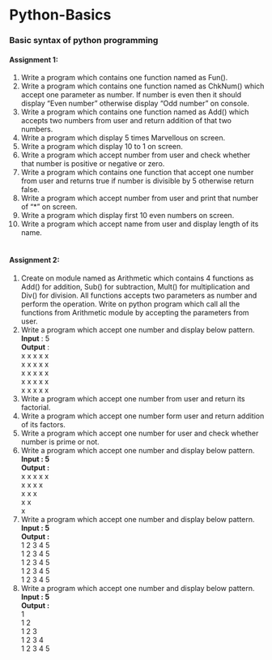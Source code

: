 # Python-Basics<br/>
### Basic syntax of python programming <br/>
#### Assignment 1:<br/>
  1. Write a program which contains one function named as Fun(). <br/>
  1. Write a program which contains one function named as ChkNum() which accept one
  parameter as number. If number is even then it should display “Even number” otherwise
  display “Odd number” on console. <br/>
  1. Write a program which contains one function named as Add() which accepts two numbers
  from user and return addition of that two numbers. <br/>
  1. Write a program which display 5 times Marvellous on screen.<br/>
  1. Write a program which display 10 to 1 on screen. <br/>
  1. Write a program which accept number from user and check whether that number is positive or negative or zero.<br/>
  1. Write a program which contains one function that accept one number from user and returns true if number is divisible by 5 otherwise return false.<br/>
  1. Write a program which accept number from user and print that number of “*” on screen.<br/>
  1. Write a program which display first 10 even numbers on screen.<br/>
  1. Write a program which accept name from user and display length of its name.<br/><br/>
  
  #### Assignment 2:<br/>
1. Create on module named as Arithmetic which contains 4 functions as Add() for addition, Sub()
for subtraction, Mult() for multiplication and Div() for division. All functions accepts two
parameters as number and perform the operation. Write on python program which call all the
functions from Arithmetic module by accepting the parameters from user. 
1. Write a program which accept one number and display below pattern.<br/>
**Input** : 5<br/>
**Output** :<br/>
x x x x x<br/>
x x x x x<br/>
x x x x x<br/>
x x x x x<br/>
x x x x x<br/>
1. Write a program which accept one number from user and return its factorial. 
1. Write a program which accept one number form user and return addition of its factors. 
1. Write a program which accept one number for user and check whether number is prime or not.
1. Write a program which accept one number and display below pattern.<br/>
**Input : 5<br/>
Output :**<br/>
x x x x x<br/>
x x x x<br/>
x x x<br/>
x x<br/>
x<br/>
1. Write a program which accept one number and display below pattern.<br/>
**Input : 5<br/>
Output :**<br/> 
1 2 3 4 5<br/>
1 2 3 4 5<br/>
1 2 3 4 5<br/>
1 2 3 4 5<br/>
1 2 3 4 5 <br/>
1. Write a program which accept one number and display below pattern.
**Input : 5<br/>
Output :**<br/>
1<br/>
1 2<br/>
1 2 3<br/>
1 2 3 4<br/>
1 2 3 4 5 <br/>
